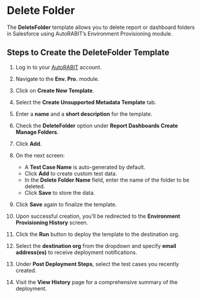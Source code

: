 # Delete Folder

The **DeleteFolder** template allows you to delete report or dashboard folders in Salesforce using AutoRABIT’s Environment Provisioning module.

## Steps to Create the DeleteFolder Template

1. Log in to your [AutoRABIT](https://www.autorabit.com/) account.
2. Navigate to the **Env. Pro.** module.
3. Click on **Create New Template**.
4. Select the **Create Unsupported Metadata Template** tab.
5. Enter a **name** and a **short description** for the template.
6. Check the **DeleteFolder** option under **Report Dashboards Create Manage Folders**.
7. Click **Add**.

8. On the next screen:
   - A **Test Case Name** is auto-generated by default.
   - Click **Add** to create custom test data.
   - In the **Delete Folder Name** field, enter the name of the folder to be deleted.
   - Click **Save** to store the data.

9. Click **Save** again to finalize the template.

10. Upon successful creation, you'll be redirected to the **Environment Provisioning History** screen.
11. Click the **Run** button to deploy the template to the destination org.
12. Select the **destination org** from the dropdown and specify **email address(es)** to receive deployment notifications.
13. Under **Post Deployment Steps**, select the test cases you recently created.
14. Visit the **View History** page for a comprehensive summary of the deployment.
